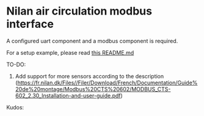 # Nilan air circulation modbus interface

A configured uart component and a modbus component is required.

For a setup example, please read [this README.md](https://github.com/Jopand/esphome_components/blob/main/README.md)

TO-DO:
1. Add support for more sensors according to the description (https://fr.nilan.dk/Files//Filer/Download/French/Documentation/Guide%20de%20montage/Modbus%20CTS%20602/MODBUS_CTS-602_2.30_Installation-and-user-guide.pdf)

Kudos:

